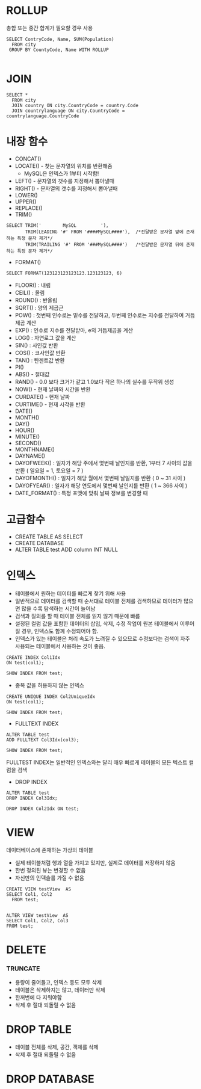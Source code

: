 # ROLLUP

총합 또는 중간 합계가 필요할 경우 사용 

```mysql
SELECT ContryCode, Name, SUM(Population) 
  FROM city 
 GROUP BY CountyCode, Name WITH ROLLUP 
 
```

# JOIN 

```mysql
SELECT *
  FROM city 
  JOIN country ON city.CountryCode = country.Code
  JOIN countrylanguage ON city.CountryCode = countrylanguage.CountryCode
```

# 내장 함수 

- CONCAT()
- LOCATE() - 찾는 문자열의 위치를 반환해줌
  - MySQL은 인덱스가 1부터 시작함! 
- LEFT()  - 문자열의 갯수를 지정해서 뽑아낼때 
- RIGHT()  - 문자열의 갯수를 지정해서 뽑아낼때 
- LOWER()
- UPPER()
- REPLACE()
- TRIM()

```mysql
SELECT TRIM('        MySQL         '),
       TRIM(LEADING '#' FROM '####MySQL####'),  /*전달받은 문자열 앞에 존재하는 특정 문자 제거*/
       TRIM(TRAILING '#' FROM '###MySQL####')   /*전달받은 문자열 뒤에 존재하는 특정 문자 제거*/ 
```

- FORMAT() 

```mysql
SELECT FORMAT(123123123123123.123123123, 6)
```

- FLOOR() : 내림 
- CEIL() : 올림  
- ROUND() : 반올림
- SQRT() : 양의 제곱근 
- POW() : 첫번째 인수로는 밑수를 전달하고, 두번째 인수로는 지수를 전달하여 거듭제곱 계산 
- EXP() : 인수로 지수를 전달받아, e의 거듭제곱을 계산 
- LOG() : 자연로그 값을 계산 
- SIN() : 사인값 반환
- COS() : 코사인값 반환
- TAN() : 탄젠트값 반환 
- PI() 
- ABS() - 절대값 
- RAND() - 0.0 보다 크거가 같고 1.0보다 작은 하나의 실수를 무작위 생성 
- NOW() - 현재 날짜와 시간을 반환 
- CURDATE() - 현재 날짜 
- CURTIME() - 현재 시각을 반환 
- DATE() 
- MONTH()
- DAY() 
- HOUR()
- MINUTE()
- SECOND()
- MONTHNAME()
- DAYNAME() 
- DAYOFWEEK() : 일자가 해당 주에서 몇번째 날인지를 반환, 1부터 7 사이의 값을 반환 ( 일요일 = 1, 토요일 = 7 )
- DAYOFMONTH() : 일자가 해당 월에서 몇번째 날일지를 반환 ( 0 ~ 31 사이 )
- DAYOFYEAR() : 일자가 해당 연도에서 몇번째 날인지를 반환 ( 1 ~ 366 사이 )
- DATE_FORMAT() : 특정 포맷에 맞춰 날짜 정보를 변경할 때 

# 고급함수 

- CREATE TABLE AS SELECT 
- CREATE DATABASE 
- ALTER TABLE test ADD column INT NULL 

# 인덱스 

- 테이블에서 원하는 데이터를 빠르게 찾기 위해 사용 
- 일반적으로 데이터를 검색할 때 순서대로 테이블 전체를 검색하므로 데이터가 많으면 많을 수록 탐색하는 시간이 늘어남 
- 검색과 질의를 할 때 테이블 전체를 읽지 않기 때문에 빠름 
- 설정된 컬럼 값을 포함한 데이터의 삽입, 삭제, 수정 작업이 원본 테이블에서 이루어질 경우, 인덱스도 함께 수정되어야 함. 
- 인덱스가 있는 테이블은 처리 속도가 느려질 수 있으므로 수정보다는 검색이 자주 사용되는 테이블에서 사용하는 것이 좋음.

```mysql
CREATE INDEX Col1Idx 
ON test(col1);

SHOW INDEX FROM test;
```

- 중복 값을 허용하지 않는 인덱스 

```mysql
CREATE UNIQUE INDEX Col2UniqueIdx 
ON test(col1);

SHOW INDEX FROM test;
```

- FULLTEXT INDEX 

```mysql
ALTER TABLE test 
ADD FULLTEXT Col3Idx(col3);

SHOW INDEX FROM test;
```

FULLTEST INDEX는 일반적인 인덱스와는 달리 매우 빠르게 테이블의 모든 텍스트 컬럼을 검색

- DROP INDEX 

```mysql
ALTER TABLE test 
DROP INDEX Col3Idx;

DROP INDEX Col2Idx ON test;
```

# VIEW 

데이터베이스에 존재하는 가상의 테이블 

- 실제 테이블처럼 행과 열을 가지고 있지만, 실제로 데이터를 저장하지 않음 
- 한번 정의된 뷰는 변경할 수 없음 
- 자신만의 인덱슬를 가질 수 없음

```mysql
CREATE VIEW testView  AS 
SELECT Col1, Col2 
  FROM test;


ALTER VIEW testView  AS
SELECT Col1, Col2, Col3
FROM test; 
```

# DELETE 

### TRUNCATE

- 용량이 줄어들고, 인덱스 등도 모두 삭제 
- 테이블은 삭제하지는 않고, 데이터만 삭제 
- 한꺼번에 다 지워야함 
- 삭제 후 절대 되돌릴 수 없음  

# DROP TABLE 

- 테이블 전체를 삭제, 공간, 객체를 삭제 
- 삭제 후 절대 되돌릴 수 없음 

# DROP DATABASE 